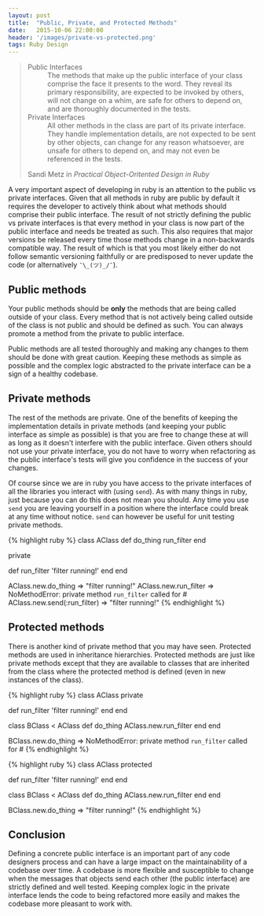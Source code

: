 ```yaml
---
layout: post
title:  "Public, Private, and Protected Methods"
date:   2015-10-06 22:00:00
header: '/images/private-vs-protected.png'
tags: Ruby Design
---
```


<blockquote>
  <dl>
    <dt>Public Interfaces</dt>
    <dd>The methods that make up the public interface of your class comprise the face it presents to the word. They reveal its primary responsibility, are expected to be invoked by others, will not change on a whim, are safe for others to depend on, and are thoroughly documented in the tests.</dd>
    <dt>Private Interfaces</dt>
    <dd>All other methods in the class are part of its private interface. They handle implementation details, are not expected to be sent by other objects, can change for any reason whatsoever, are unsafe for others to depend on, and may not even be referenced in the tests.</dd>
  </dl>
  <footer>Sandi Metz in <cite>Practical Object-Oritented Design in Ruby</cite></footer>
</blockquote>


A very important aspect of developing in ruby is an attention to the public vs private interfaces. Given that all methods in ruby are public by default it requires the developer to actively think about what methods should comprise their public interface. The result of not strictly defining the public vs private interfaces is that every method in your class is now part of the public interface and needs be treated as such. This also requires that major versions be released every time those methods change in a non-backwards compatible way. The result of which is that you most likely either do not follow semantic versioning faithfully or are predisposed to never update the code (or alternatively `¯\_(ツ)_/¯`).

## Public methods

Your public methods should be **only** the methods that are being called outside of your class. Every method that is not actively being called outside of the class is not public and should be defined as such. You can always promote a method from the private to public interface.

Public methods are all tested thoroughly and making any changes to them should be done with great caution. Keeping these methods as simple as possible and the complex logic abstracted to the private interface can be a sign of a healthy codebase.

## Private methods

The rest of the methods are private. One of the benefits of keeping the implementation details in private methods (and keeping your public interface as simple as possible) is that you are free to change these at will as long as it doesn't interfere with the public interface. Given others should not use your private interface, you do not have to worry when refactoring as the public interface's tests will give you confidence in the success of your changes.

Of course since we are in ruby you have access to the private interfaces of all the libraries you interact with (using `send`). As with many things in ruby, just because you can do this does not mean you should. Any time you use `send` you are leaving yourself in a position where the interface could break at any time without notice. `send` can however be useful for unit testing private methods.

{% highlight ruby %}
class AClass
  def do_thing
    run_filter
  end

  private

  def run_filter
    'filter running!'
  end
end

AClass.new.do_thing
=> "filter running!"
AClass.new.run_filter
=> NoMethodError: private method `run_filter` called for #<AClass>
AClass.new.send(:run_filter)
=> "filter running!"
{% endhighlight %}

## Protected methods

There is another kind of private method that you may have seen. Protected methods are used in inheritance hierarchies. Protected methods are just like private methods except that they are available to classes that are inherited from the class where the protected method is defined (even in new instances of the class).

{% highlight ruby %}
class AClass
  private

  def run_filter
    'filter running!'
  end
end

class BClass < AClass
  def do_thing
    AClass.new.run_filter
  end
end

BClass.new.do_thing
=> NoMethodError: private method `run_filter` called for #<AClass>
{% endhighlight %}

{% highlight ruby %}
class AClass
  protected

  def run_filter
    'filter running!'
  end
end

class BClass < AClass
  def do_thing
    AClass.new.run_filter
  end
end

BClass.new.do_thing
=> "filter running!"
{% endhighlight %}

## Conclusion

Defining a concrete public interface is an important part of any code designers process and can have a large impact on the maintainability of a codebase over time. A codebase is more flexible and susceptible to change when the messages that objects send each other (the public interface) are strictly defined and well tested. Keeping complex logic in the private interface lends the code to being refactored more easily and makes the codebase more pleasant to work with.
